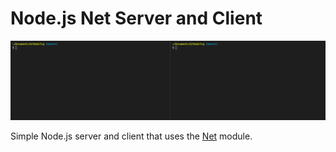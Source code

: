 # Node.js Net Server and Client

![Example](.media/example.gif)

Simple Node.js server and client that uses the [Net](https://nodejs.org/api/net.html) module.